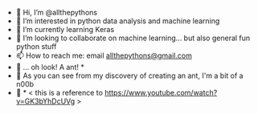 - 👋 Hi, I’m @allthepythons
- 👀 I’m interested in python data analysis and machine learning
- 🌱 I’m currently learning Keras
- 💞️ I’m looking to collaborate on machine learning... but also general fun python stuff
- 📫 How to reach me: email allthepythons@gmail.com
- 🐜 ... oh look! A ant! *
- 🦑 As you can see from my discovery of creating an ant, I'm a bit of a n00b
- 🦉 * < this is a reference to https://www.youtube.com/watch?v=GK3bYhDcUVg >
